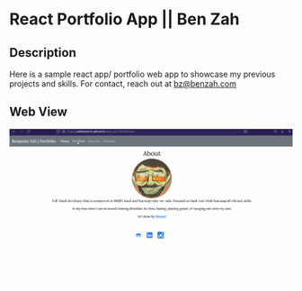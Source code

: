 # React Portfolio App || Ben Zah

## Description

Here is a sample react app/ portfolio web app to showcase my previous projects and skills. For contact, reach out at bz@benzah.com

## Web View

![Web View](src/assets/images/reactapp.gif)

